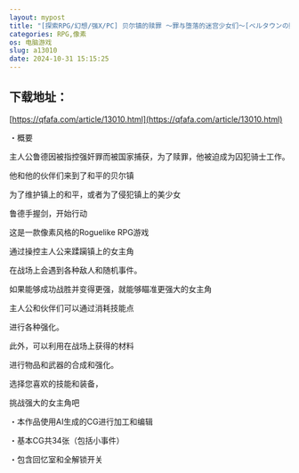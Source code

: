 ```yaml
---
layout: mypost
title: "[探索RPG/幻想/强X/PC] 贝尔镇的赎罪 ～罪与堕落的迷宫少女们～[ベルタウンの贖罪 ～罪と堕落の迷宮と少女達～]V1.0 AI汉化+存档 [500M]"
categories: RPG,像素
os: 电脑游戏
slug: a13010
date: 2024-10-31 15:15:25
---
```


## 下载地址：

[https://qfafa.com/article/13010.html](https://qfafa.com/article/13010.html)

・概要

主人公鲁德因被指控强奸罪而被国家捕获，为了赎罪，他被迫成为囚犯骑士工作。

他和他的伙伴们来到了和平的贝尔镇

为了维护镇上的和平，或者为了侵犯镇上的美少女

鲁德手握剑，开始行动

这是一款像素风格的Roguelike RPG游戏

通过操控主人公来蹂躏镇上的女主角

在战场上会遇到各种敌人和随机事件。

如果能够成功战胜并变得更强，就能够瞄准更强大的女主角

主人公和伙伴们可以通过消耗技能点

进行各种强化。

此外，可以利用在战场上获得的材料

进行物品和武器的合成和强化。

选择您喜欢的技能和装备，

挑战强大的女主角吧

・本作品使用AI生成的CG进行加工和编辑

・基本CG共34张（包括小事件）

・包含回忆室和全解锁开关
